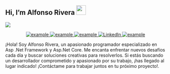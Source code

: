 ## Hi, I’m Alfonso Rivera <img src = "https://raw.githubusercontent.com/MartinHeinz/MartinHeinz/master/wave.gif" width = 30px> 
<p>
  <a href="https://github.com/DenverCoder1/readme-typing-svg"><img src="https://readme-typing-svg.herokuapp.com?&font=IBM+Plex+Sans&color=abcdef&size=20&lines=¡Bienvenido+a+mi+perfil+de+GitHub!;Soy+un+practicante+Asp.Net+Framework.;Me+gusta+seguir+aprendiendo." /></a>
</p>

<p align ="center">
  <a  href="https://ifeanyi-nneji.netlify.app" target="_blank">
    <img src="https://img.shields.io/badge/My_Website-000000?style=for-the-badge&logo=Microsoft-edge&logoColor=white" alt="example"/>
  </a>
  <a href="https://ifeanyinneji.hashnode.dev/" target="_blank">
      <img src="https://img.shields.io/badge/Hashnode-2962FF?style=for-the-badge&logo=hashnode&logoColor=white" alt="example"/>
  </a>	
  <a href="mailto:ifeanyinneji777@gmail.com?subject=Feedback%20From%20Github&body=Hello," target="_blank">
    <img src="https://img.shields.io/badge/Gmail-D14836?style=for-the-badge&logo=gmail&logoColor=white" alt="example"/>
  </a>
   <a href="https://www.linkedin.com/in/ifeanyi-nneji-719989235" target="_blank">
    <img alt="LinkedIn" src="https://img.shields.io/badge/LinkedIn-0077B5?style=for-the-badge&logo=linkedin&logoColor=white">
  </a>   
 
  </a>  
  <a href="https://twitter.com/Neji_14" target="_blank">
      <img src="https://img.shields.io/badge/Twitter-1DA1F2.svg?style=for-the-badge&logo=twitter&logoColor=white" alt="example"/>
    </a>
  </p>

<p >¡Hola! Soy Alfonso Rivera, un apasionado programador especializado en Asp .Net Framework y Asp.Net Core. Me encanta enfrentar nuevos desafíos cada día y buscar soluciones creativas para resolverlos. Si estás buscando un desarrollador comprometido y apasionado por su trabajo, ¡has llegado al lugar indicado! ¡Contáctame para trabajar juntos en tu próximo proyecto!.
</p>
